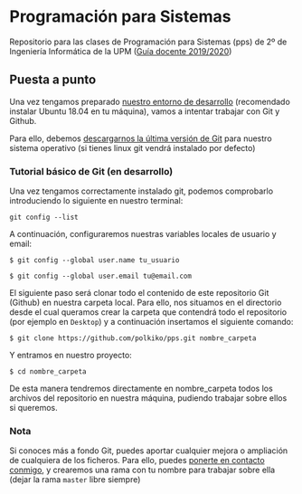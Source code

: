 # Programación para Sistemas
Repositorio para las clases de Programación para Sistemas (pps) de 2º de Ingeniería Informática de la UPM ([Guía docente 2019/2020](https://www.upm.es/comun_gauss/publico/guias/2019-20/1S/GA_10II_105000016_1S_2019-20.pdf))


## Puesta a punto
Una vez tengamos preparado [nuestro entorno de desarrollo](https://github.com/aherranz/pps/blob/master/2019-2020/00-ejercicios-presenta.pdf) (recomendado instalar Ubuntu 18.04 en tu máquina), vamos a intentar trabajar con Git y Github.

Para ello, debemos [descargarnos la última versión de Git](https://git-scm.com/downloads) para nuestro sistema operativo (si tienes linux git vendrá instalado por defecto)

### Tutorial básico de Git (en desarrollo)

Una vez tengamos correctamente instalado git, podemos comprobarlo introduciendo lo siguiente en nuestro terminal:

`git config --list`

A continuación, configuraremos nuestras variables locales de usuario y email:

`$ git config --global user.name tu_usuario`

`$ git config --global user.email tu@email.com`

El siguiente paso será clonar todo el contenido de este repositorio Git (Github) en nuestra carpeta local. Para ello, nos situamos en el directorio desde el cual queramos crear la carpeta que contendrá todo el repositorio (por ejemplo en `Desktop`) y a continuación insertamos el siguiente comando:

`$ git clone https://github.com/polkiko/pps.git nombre_carpeta`

Y entramos en nuestro proyecto:

`$ cd nombre_carpeta`

De esta manera tendremos directamente en nombre_carpeta todos los archivos del repositorio en nuestra máquina, pudiendo trabajar sobre ellos si queremos.

### Nota
Si conoces más a fondo Git, puedes aportar cualquier mejora o ampliación de cualquiera de los ficheros. Para ello, puedes [ponerte en contacto conmigo](https://t.me/polkiko), y crearemos una rama con tu nombre para trabajar sobre ella (dejar la rama `master` libre siempre)
